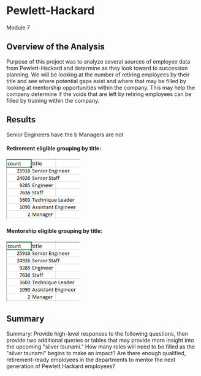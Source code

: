 # Pewlett-Hackard
Module 7

## Overview of the Analysis

Purpose of this project was to analyze several sources of employee data from Pewlett-Hackard and determine as they look toward to succession planning.  We will be looking at the number of retiring employees by their title and see where potential gaps exist and where that may be filled by looking at mentorship opportunities within the company.  This may help the company determine if the voids that are left by retiring employees can be filled by training within the company.

## Results

Senior Engineers have the b
Managers are not 

#### Retirement eligible grouping by title:

![](https://github.com/lavec0324/Pewlett-Hackard-Analysis/blob/main/Resources/reitring_titles.PNG)

#### Mentorship eligible grouping by title:

![](https://github.com/lavec0324/Pewlett-Hackard-Analysis/blob/main/Resources/reitring_titles.PNG)

## Summary

Summary: Provide high-level responses to the following questions, then provide two additional queries or tables that may provide more insight into the upcoming "silver tsunami."
How many roles will need to be filled as the "silver tsunami" begins to make an impact?
Are there enough qualified, retirement-ready employees in the departments to mentor the next generation of Pewlett Hackard employees?


